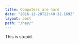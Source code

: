 ```yaml
---
title: Computers are hard
date: "2016-12-28T22:40:32.169Z"
layout: post
path: "/hey/"
---
```


This is stupid. 